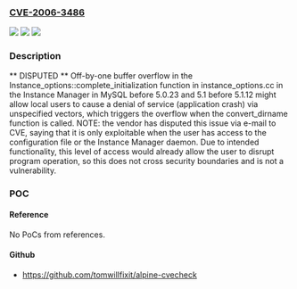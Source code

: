 ### [CVE-2006-3486](https://cve.mitre.org/cgi-bin/cvename.cgi?name=CVE-2006-3486)
![](https://img.shields.io/static/v1?label=Product&message=n%2Fa&color=blue)
![](https://img.shields.io/static/v1?label=Version&message=n%2Fa&color=blue)
![](https://img.shields.io/static/v1?label=Vulnerability&message=n%2Fa&color=brighgreen)

### Description

** DISPUTED **  Off-by-one buffer overflow in the Instance_options::complete_initialization function in instance_options.cc in the Instance Manager in MySQL before 5.0.23 and 5.1 before 5.1.12 might allow local users to cause a denial of service (application crash) via unspecified vectors, which triggers the overflow when the convert_dirname function is called.  NOTE: the vendor has disputed this issue via e-mail to CVE, saying that it is only exploitable when the user has access to the configuration file or the Instance Manager daemon.  Due to intended functionality, this level of access would already allow the user to disrupt program operation, so this does not cross security boundaries and is not a vulnerability.

### POC

#### Reference
No PoCs from references.

#### Github
- https://github.com/tomwillfixit/alpine-cvecheck

